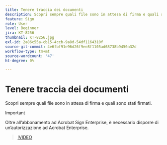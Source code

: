 ```yaml
---
title: Tenere traccia dei documenti
description: Scopri sempre quali file sono in attesa di firma e quali sono stati firmati
feature: Sign
role: User
level: Beginner
jira: KT-8256
thumbnail: KT-8256.jpg
exl-id: 2a86c55a-cb15-4ccb-9a8d-54df1164310f
source-git-commit: 4e6fbf91e96d26f9ee8f1105ad68738b9450a32d
workflow-type: tm+mt
source-wordcount: '47'
ht-degree: 0%

---
```


# Tenere traccia dei documenti

Scopri sempre quali file sono in attesa di firma e quali sono stati firmati.

>[!IMPORTANT]
>
>Oltre all’abbonamento ad Acrobat Sign Enterprise, è necessario disporre di un’autorizzazione ad Acrobat Enterprise.

>[!VIDEO](https://video.tv.adobe.com/v/338492?quality=12&learn=on&hidetitle=true)
